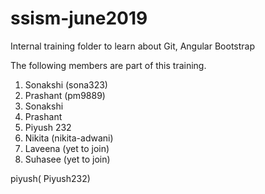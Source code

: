 # ssism-june2019
Internal training folder to learn about Git, Angular Bootstrap

The following members are part of this training.

1. Sonakshi (sona323)
2. Prashant (pm9889)
1. Sonakshi 
2. Prashant
3. Piyush 232
4. Nikita (nikita-adwani)
5. Laveena (yet to join)
6. Suhasee (yet to join)


piyush( Piyush232)
